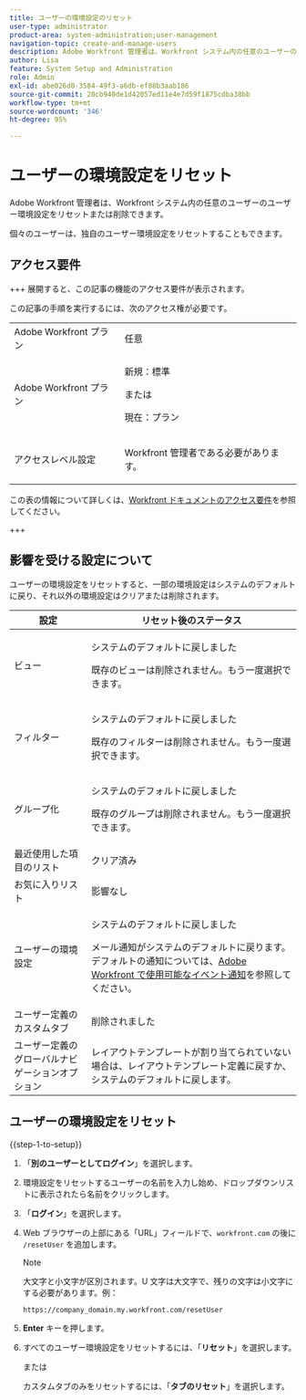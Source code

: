 ```yaml
---
title: ユーザーの環境設定のリセット
user-type: administrator
product-area: system-administration;user-management
navigation-topic: create-and-manage-users
description: Adobe Workfront 管理者は、Workfront システム内の任意のユーザーのユーザー環境設定をリセットまたは削除できます。個々のユーザーは、独自のユーザー環境設定をリセットすることもできます。
author: Lisa
feature: System Setup and Administration
role: Admin
exl-id: abe026d0-3584-49f3-a6db-ef88b3aab186
source-git-commit: 20cb940de1d42057ed11e4e7d59f1875cdba38bb
workflow-type: tm+mt
source-wordcount: '346'
ht-degree: 95%

---
```


# ユーザーの環境設定をリセット

<!-- Audited: 12/2023 -->

Adobe Workfront 管理者は、Workfront システム内の任意のユーザーのユーザー環境設定をリセットまたは削除できます。

個々のユーザーは、独自のユーザー環境設定をリセットすることもできます。

## アクセス要件

+++ 展開すると、この記事の機能のアクセス要件が表示されます。

この記事の手順を実行するには、次のアクセス権が必要です。

<table style="table-layout:auto"> 
 <col> 
 <col> 
 <tbody> 
  <tr> 
   <td role="rowheader">Adobe Workfront プラン</td> 
   <td>任意</td> 
  </tr> 
  <tr> 
   <td role="rowheader">Adobe Workfront プラン</td> 
   <td><p>新規：標準</p>
       <p>または</p>
       <p>現在：プラン</p></td>
  </tr> 
  <tr> 
   <td role="rowheader">アクセスレベル設定</td> 
   <td> <p>Workfront 管理者である必要があります。</p> </td> 
  </tr> 
 </tbody> 
</table>

この表の情報について詳しくは、[Workfront ドキュメントのアクセス要件](/help/quicksilver/administration-and-setup/add-users/access-levels-and-object-permissions/access-level-requirements-in-documentation.md)を参照してください。

+++

## 影響を受ける設定について

ユーザーの環境設定をリセットすると、一部の環境設定はシステムのデフォルトに戻り、それ以外の環境設定はクリアまたは削除されます。

<table style="table-layout:auto"> 
 <col> 
 <col> 
 <thead> 
  <tr> 
   <th><strong>設定</strong> </th> 
   <th><strong>リセット後のステータス</strong> </th> 
  </tr> 
 </thead> 
 <tbody> 
  <tr> 
   <td>ビュー</td> 
   <td> <p> システムのデフォルトに戻しました</p> <p>既存のビューは削除されません。もう一度選択できます。</p> </td> 
  </tr> 
  <tr> 
   <td>フィルター</td> 
   <td> <p>システムのデフォルトに戻しました</p> <p>既存のフィルターは削除されません。もう一度選択できます。</p> </td> 
  </tr> 
  <tr> 
   <td>グループ化</td> 
   <td> <p>システムのデフォルトに戻しました</p> <p>既存のグループは削除されません。もう一度選択できます。</p> </td> 
  </tr> 
  <tr> 
   <td>最近使用した項目のリスト</td> 
   <td>クリア済み</td> 
  </tr> 
  <tr> 
   <td>お気に入りリスト</td> 
   <td>影響なし</td> 
  </tr> 
  <tr> 
   <td>ユーザーの環境設定</td> 
   <td> <p>システムのデフォルトに戻しました</p> <p>メール通知がシステムのデフォルトに戻ります。デフォルトの通知については、<a href="/help/quicksilver/administration-and-setup/manage-workfront/emails/event-notifications-available-in-wf.md">Adobe Workfront で使用可能なイベント通知</a>を参照してください。</p> </td> 
  </tr> 
  <tr> 
   <td>ユーザー定義のカスタムタブ</td> 
   <td>削除されました</td> 
  </tr> 
  <tr> 
   <td>ユーザー定義のグローバルナビゲーションオプション</td> 
   <td>レイアウトテンプレートが割り当てられていない場合は、レイアウトテンプレート定義に戻すか、システムのデフォルトに戻します。</td> 
  </tr> 
 </tbody> 
</table>

## ユーザーの環境設定をリセット

{{step-1-to-setup}}

1. 「**別のユーザーとしてログイン**」を選択します。
1. 環境設定をリセットするユーザーの名前を入力し始め、ドロップダウンリストに表示されたら名前をクリックします。
1. 「**ログイン**」を選択します。
1. Web ブラウザーの上部にある「URL」フィールドで、`workfront.com` の後に `/resetUser` を追加します。

   >[!NOTE]
   >
   >大文字と小文字が区別されます。U 文字は大文字で、残りの文字は小文字にする必要があります。例：
   >
   >`https://company_domain.my.workfront.com/resetUser`

1. **Enter** キーを押します。
1. すべてのユーザー環境設定をリセットするには、「**リセット**」を選択します。

   または

   カスタムタブのみをリセットするには、「**タブのリセット**」を選択します。
